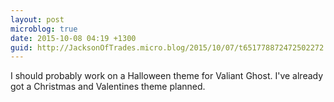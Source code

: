 ```yaml
---
layout: post
microblog: true
date: 2015-10-08 04:19 +1300
guid: http://JacksonOfTrades.micro.blog/2015/10/07/t651778872472502272.html
---
```

I should probably work on a Halloween theme for Valiant Ghost. I've already got a Christmas and Valentines theme planned.
